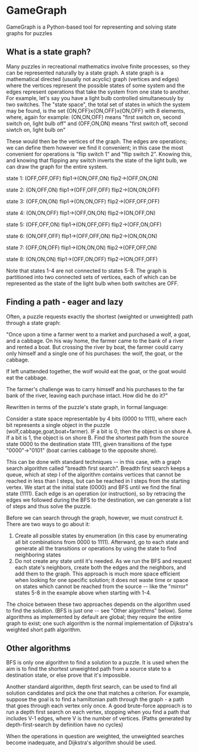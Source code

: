 # GameGraph

GameGraph is a Python-based tool for representing and solving state graphs for puzzles

## What is a state graph?
Many puzzles in recreational mathematics involve finite processes, so they can be represented naturally by a state graph.  A state graph is a mathematical directed (usually not acyclic) graph (vertices and edges) where the vertices represent the possible states of some system and the edges represent operations that take the system from one state to another.  For example, let's say you have a light bulb controlled simultaneously by two switches.  The "state space", the total set of states in which the system may be found, is the set {ON,OFF}x{ON,OFF}x{ON,OFF} with 8 elements, where, again for example:
(ON,ON,OFF)
means "first switch on, second switch on, light bulb off"
and 
(OFF,ON,ON)
means "first switch off, second siwtch on, light bulb on"

These would then be the vertices of the graph.  The edges are operations; we can define them however we find it convenient; in this case the most convenient for operations is "flip switch 1" and "flip switch 2".  Knowing this, and knowing that flipping any switch inverts the state of the light bulb, we can draw the graph for the entire system.

state 1:
(OFF,OFF,OFF)
flip1->(ON,OFF,ON)
flip2->(OFF,ON,ON)

state 2:
(ON,OFF,ON)
flip1->(OFF,OFF,OFF)
flip2->(ON,ON,OFF)

state 3:
(OFF,ON,ON)
flip1->(ON,ON,OFF)
flip2->(OFF,OFF,OFF)

state 4:
(ON,ON,OFF)
flip1->(OFF,ON,ON)
flip2->(ON,OFF,ON)

state 5:
(OFF,OFF,ON)
flip1->(ON,OFF,OFF)
flip2->(OFF,ON,OFF)

state 6:
(ON,OFF,OFF)
flip1->(OFF,OFF,ON)
flip2->(ON,ON,ON)

state 7:
(OFF,ON,OFF)
flip1->(ON,ON,ON)
flip2->(OFF,OFF,ON)

state 8:
(ON,ON,ON)
flip1->(OFF,ON,OFF)
flip2->(ON,OFF,OFF)

Note that states 1-4 are not connected to states 5-8.  The graph is partitioned into two connected sets of vertices, each of which can be represented as the state of the light bulb when both switches are OFF.

## Finding a path - eager and lazy
Often, a puzzle requests exactly the shortest (weighted or unweighted) path through a state graph:

"Once upon a time a farmer went to a market and purchased a wolf, a goat, and a cabbage. On his way home, the farmer came to the bank of a river and rented a boat. But crossing the river by boat, the farmer could carry only himself and a single one of his purchases: the wolf, the goat, or the cabbage.

If left unattended together, the wolf would eat the goat, or the goat would eat the cabbage.

The farmer's challenge was to carry himself and his purchases to the far bank of the river, leaving each purchase intact. How did he do it?"

Rewritten in terms of the puzzle's state graph, in formal language:

Consider a state space representable by 4 bits (0000 to 1111), where each bit represents a single object in the puzzle (wolf,cabbage,goat,boat+farmer).  IF a bit is 0, then the object is on shore A.  If a bit is 1, the object is on shore B.  Find the shortest path from the source state 0000 to the destination state 1111, given transitions of the type "0000"->"0101" (boat carries cabbage to the opposite shore).

This can be done with standard techniques -- in this case, with a graph search algorithm called "breadth first search".  Breadth first search keeps a queue, which at step I of the algorithm contains vertices that cannot be reached in less than I steps, but can be reached in I steps from the starting vertex.  We start at the initial state (0000) and BFS until we find the final state (1111).  Each edge is an operation (or instruction), so by retracing the edges we followed during the BFS to the destination, we can generate a list of steps and thus solve the puzzle.

Before we can search through the graph, however, we must construct it.  There are two ways to go about it:

1. Create all possible states by enumeration (in this case by enumerating all bit combinations from 0000 to 1111).  Afterward, go to each state and generate all the transitions or operations by using the state to find neighboring states
1. Do not create any state until it's needed.  As we run the BFS and request each state's neighbors, create both the edges and the neighbors, and add them to the graph.  This approach is much more space efficient when looking for one specific solution; it does not waste time or space on states which cannot be reached from the source -- like the "mirror" states 5-8 in the example above when starting with 1-4.

The choice between these two approaches depends on the algorithm used to find the solution.  (BFS is just one -- see "Other algorithms" below).  Some algorithms as implemented by default are global; they require the entire graph to exist; one such algorithm is the normal implementation of Dijkstra's weighted short path algorithm.

## Other algorithms
BFS is only one algorithm to find a solution to a puzzle.  It is used when the aim is to find the shortest unweighted path from a source state to a destination state, or else prove that it's impossible.  

Another standard algorithm, depth first search, can be used to find all solution candidates and pick the one that matches a criterion.  For example, suppose the goal is to find a hamiltonian path through the graph - a path that goes through each vertex only once.  A good brute-force approach is to run a depth first search on each vertex, stopping when you find a path that includes V-1 edges, where V is the number of vertices.  (Paths generated by depth-first-search by definition have no cycles)

When the operations in question are weighted, the unweighted searches become inadequate, and Dijkstra's algorithm should be used.  
